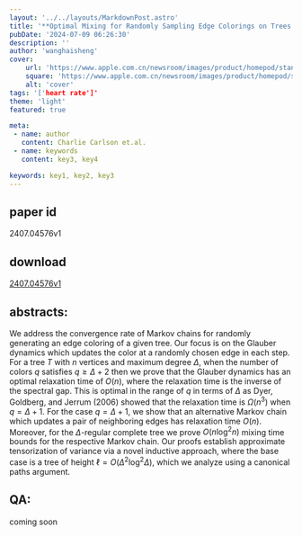 ```yaml
---
layout: '../../layouts/MarkdownPost.astro'
title: '**Optimal Mixing for Randomly Sampling Edge Colorings on Trees Down to the Max Degree**'
pubDate: '2024-07-09 06:26:30'
description: ''
author: 'wanghaisheng'
cover:
    url: 'https://www.apple.com.cn/newsroom/images/product/homepod/standard/Apple-HomePod-hero-230118_big.jpg.large_2x.jpg'
    square: 'https://www.apple.com.cn/newsroom/images/product/homepod/standard/Apple-HomePod-hero-230118_big.jpg.large_2x.jpg'
    alt: 'cover'
tags: '['heart rate']' 
theme: 'light'
featured: true

meta:
 - name: author
   content: Charlie Carlson et.al.
 - name: keywords
   content: key3, key4

keywords: key1, key2, key3
---
```


## paper id
2407.04576v1
## download
[2407.04576v1](http://arxiv.org/abs/2407.04576v1)
## abstracts:
We address the convergence rate of Markov chains for randomly generating an edge coloring of a given tree. Our focus is on the Glauber dynamics which updates the color at a randomly chosen edge in each step. For a tree $T$ with $n$ vertices and maximum degree $\Delta$, when the number of colors $q$ satisfies $q\geq\Delta+2$ then we prove that the Glauber dynamics has an optimal relaxation time of $O(n)$, where the relaxation time is the inverse of the spectral gap. This is optimal in the range of $q$ in terms of $\Delta$ as Dyer, Goldberg, and Jerrum (2006) showed that the relaxation time is $\Omega(n^3)$ when $q=\Delta+1$. For the case $q=\Delta+1$, we show that an alternative Markov chain which updates a pair of neighboring edges has relaxation time $O(n)$. Moreover, for the $\Delta$-regular complete tree we prove $O(n\log^2{n})$ mixing time bounds for the respective Markov chain. Our proofs establish approximate tensorization of variance via a novel inductive approach, where the base case is a tree of height $\ell=O(\Delta^2\log^2{\Delta})$, which we analyze using a canonical paths argument.
## QA:
coming soon

